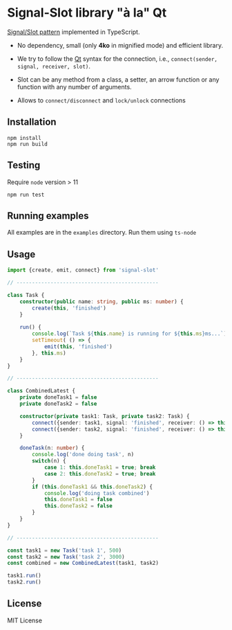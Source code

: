 # Signal-Slot library "à la" Qt

[Signal/Slot pattern](https://en.wikipedia.org/wiki/Signals_and_slots) implemented in TypeScript.

- No dependency, small (only **4ko** in mignified mode) and efficient library.

- We try to follow the [Qt](https://doc.qt.io/qt-5/signalsandslots.html) syntax for the connection, i.e., `connect(sender, signal, receiver, slot)`.

- Slot can be any method from a class, a setter, an arrow function or any function with any number of arguments.

- Allows to `connect/disconnect` and `lock/unlock` connections

## Installation
```
npm install
npm run build
```

## Testing
Require `node` version > 11
```
npm run test
```

## Running examples
All examples are in the `examples` directory. Run them using `ts-node`

## Usage
```ts
import {create, emit, connect} from 'signal-slot'

// ----------------------------------------------

class Task {
    constructor(public name: string, public ms: number) {
        create(this, 'finished')
    }
    
    run() {
        console.log(`Task ${this.name} is running for ${this.ms}ms...`)
        setTimeout( () => {
            emit(this, 'finished')
        }, this.ms) 
    }
}

// ----------------------------------------------

class CombinedLatest {
    private doneTask1 = false
    private doneTask2 = false

    constructor(private task1: Task, private task2: Task) {
        connect({sender: task1, signal: 'finished', receiver: () => this.doneTask(1)})
        connect({sender: task2, signal: 'finished', receiver: () => this.doneTask(2)})
    }

    doneTask(n: number) {
        console.log('done doing task', n)
        switch(n) {
            case 1: this.doneTask1 = true; break
            case 2: this.doneTask2 = true; break
        }
        if (this.doneTask1 && this.doneTask2) {
            console.log('doing task combined')
            this.doneTask1 = false
            this.doneTask2 = false
        }
    }
}

// ----------------------------------------------

const task1 = new Task('task 1', 500)
const task2 = new Task('task 2', 3000)
const combined = new CombinedLatest(task1, task2)

task1.run()
task2.run()
```

## License
MIT License